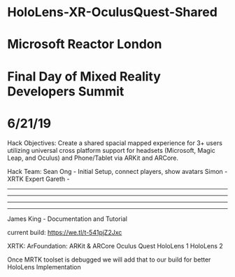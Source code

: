# HoloLens-XR-OculusQuest-Shared

# Microsoft Reactor London 
# Final Day of Mixed Reality Developers Summit
# 6/21/19

Hack Objectives: 
Create a shared spacial mapped experience for 3+ users utilizing universal cross platform support for headsets (Microsoft, Magic Leap, and Oculus) and Phone/Tablet via ARKit and ARCore.

Hack Team: 
Sean Ong - Initial Setup, connect players, show avatars
Simon - XRTK Expert
Gareth - 
___
___
___
___
James King - Documentation and Tutorial

current build:
https://we.tl/t-541pjZ2Jxc

XRTK:
ArFoundation: ARKit & ARCore
Oculus Quest
HoloLens 1
HoloLens 2

Once MRTK toolset is debugged we will add that to our build for better HoloLens Implementation
